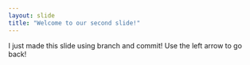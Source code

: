 ```yaml
---
layout: slide
title: "Welcome to our second slide!"
---
```

I just made this slide using branch and commit!
Use the left arrow to go back!
